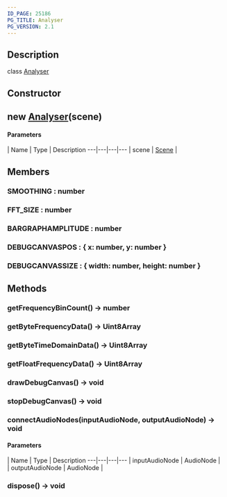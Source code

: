 ```yaml
---
ID_PAGE: 25186
PG_TITLE: Analyser
PG_VERSION: 2.1
---
```

## Description

class [Analyser](/classes/2.3/Analyser)



## Constructor

## new [Analyser](/classes/2.3/Analyser)(scene)



#### Parameters
 | Name | Type | Description
---|---|---|---
 | scene | [Scene](/classes/2.3/Scene) |   

## Members

### SMOOTHING : number



### FFT_SIZE : number



### BARGRAPHAMPLITUDE : number



### DEBUGCANVASPOS : { x: number,  y: number }



### DEBUGCANVASSIZE : { width: number,  height: number }



## Methods

### getFrequencyBinCount() &rarr; number


### getByteFrequencyData() &rarr; Uint8Array


### getByteTimeDomainData() &rarr; Uint8Array


### getFloatFrequencyData() &rarr; Uint8Array


### drawDebugCanvas() &rarr; void


### stopDebugCanvas() &rarr; void


### connectAudioNodes(inputAudioNode, outputAudioNode) &rarr; void



#### Parameters
 | Name | Type | Description
---|---|---|---
 | inputAudioNode | AudioNode |   
 | outputAudioNode | AudioNode |   
### dispose() &rarr; void


